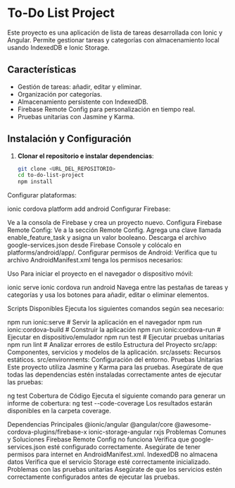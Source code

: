 # To-Do List Project

Este proyecto es una aplicación de lista de tareas desarrollada con Ionic y Angular. Permite gestionar tareas y categorías con almacenamiento local usando IndexedDB e Ionic Storage.

## Características

- Gestión de tareas: añadir, editar y eliminar.
- Organización por categorías.
- Almacenamiento persistente con IndexedDB.
- Firebase Remote Config para personalización en tiempo real.
- Pruebas unitarias con Jasmine y Karma.

## Instalación y Configuración

1. **Clonar el repositorio e instalar dependencias**:
   ```bash
   git clone <URL_DEL_REPOSITORIO>
   cd to-do-list-project
   npm install
Configurar plataformas:

ionic cordova platform add android
Configurar Firebase:

Ve a la consola de Firebase y crea un proyecto nuevo.
Configura Firebase Remote Config:
Ve a la sección Remote Config.
Agrega una clave llamada enable_feature_task y asigna un valor booleano.
Descarga el archivo google-services.json desde Firebase Console y colócalo en platforms/android/app/.
Configurar permisos de Android: Verifica que tu archivo AndroidManifest.xml tenga los permisos necesarios:

<uses-permission android:name="android.permission.INTERNET" />
<uses-permission android:name="android.permission.WRITE_EXTERNAL_STORAGE" />
<uses-permission android:name="android.permission.READ_EXTERNAL_STORAGE" />

Uso
Para iniciar el proyecto en el navegador o dispositivo móvil:

ionic serve
ionic cordova run android
Navega entre las pestañas de tareas y categorías y usa los botones para añadir, editar o eliminar elementos.

Scripts Disponibles
Ejecuta los siguientes comandos según sea necesario:

npm run ionic:serve            # Servir la aplicación en el navegador
npm run ionic:cordova-build    # Construir la aplicación
npm run ionic:cordova-run      # Ejecutar en dispositivo/emulador
npm run test                   # Ejecutar pruebas unitarias
npm run lint                   # Analizar errores de estilo
Estructura del Proyecto
src/app: Componentes, servicios y modelos de la aplicación.
src/assets: Recursos estáticos.
src/environments: Configuración del entorno.
Pruebas Unitarias
Este proyecto utiliza Jasmine y Karma para las pruebas. Asegúrate de que todas las dependencias estén instaladas correctamente antes de ejecutar las pruebas:

ng test
Cobertura de Código
Ejecuta el siguiente comando para generar un informe de cobertura:
ng test --code-coverage
Los resultados estarán disponibles en la carpeta coverage.

Dependencias Principales
@ionic/angular
@angular/core
@awesome-cordova-plugins/firebase-x
ionic-storage-angular
rxjs
Problemas Comunes y Soluciones
Firebase Remote Config no funciona
Verifica que google-services.json esté configurado correctamente.
Asegúrate de tener permisos para internet en AndroidManifest.xml.
IndexedDB no almacena datos
Verifica que el servicio Storage esté correctamente inicializado.
Problemas con las pruebas unitarias
Asegúrate de que los servicios estén correctamente configurados antes de ejecutar las pruebas.